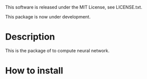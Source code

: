 This software is released under the MIT License, see LICENSE.txt.

This package is now under development.

# Description
This is the package of to compute neural network.

# How to install

